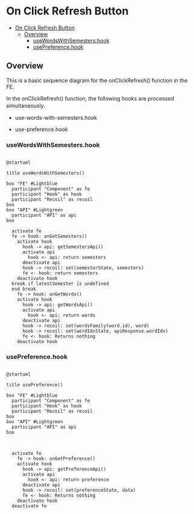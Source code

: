# On Click Refresh Button

<!-- TOC -->

- [On Click Refresh Button](#on-click-refresh-button)
  - [Overview](#overview)
    - [useWordsWithSemesters.hook](#usewordswithsemestershook)
    - [usePreference.hook](#usepreferencehook)

<!-- /TOC -->

## Overview
This is a basic sequence diagram for the onClickRefresh() function in the FE.

In the onClickRefresh() function, the following hooks are processed simultaneously.
　
 - use-words-with-semesters.hook

 - use-preference.hook

### useWordsWithSemesters.hook

```plantuml

@startuml

title useWordsWithSemesters()

box "FE" #Lightblue
  participant "Component" as fe
  participant "Hook" as hook
  participant "Recoil" as recoil
box
box "API" #Lightgreen
  participant "API" as api
box

  activate fe
  fe -> hook: onGetSemesters()
    activate hook
      hook -> api: getSemestersApi()
      activate api
        hook <- api: return semesters
      deactivate api
      hook -> recoil: set(semesterState, semesters)
      fe <- hook: return semesters
    deactivate hook
  break if latestSemester is undefined
  end break
    fe -> hook: onGetWords()
    activate hook
      hook -> api: getWordsApi()
      activate api
        hook <- api: return words
      deactivate api
      hook -> recoil: set(wordsFamily(word.id), word)
      hook -> recoil: set(wordIdsState, apiResponse.wordIds)
      fe <- hook: Returns nothing
    deactivate hook
```
### usePreference.hook

```plantuml

@startuml

title usePreference()

box "FE" #Lightblue
  participant "Component" as fe
  participant "Hook" as hook
  participant "Recoil" as recoil
box
box "API" #Lightgreen
  participant "API" as api
box



  activate fe
    fe -> hook: onGetPreference()
    activate hook
      hook -> api: getPreferenceApi()
      activate api
        hook <- api: return preference
      deactivate api
      hook -> recoil: set(preferenceState, data)
      fe <- hook: Returns nothing
    deactivate hook
  deactivate fe
```
